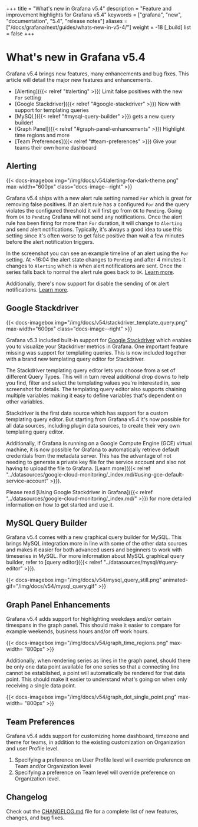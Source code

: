 +++
title = "What's new in Grafana v5.4"
description = "Feature and improvement highlights for Grafana v5.4"
keywords = ["grafana", "new", "documentation", "5.4", "release notes"]
aliases = ["/docs/grafana/next/guides/whats-new-in-v5-4/"]
weight = -18
[_build]
list = false
+++

# What's new in Grafana v5.4

Grafana v5.4 brings new features, many enhancements and bug fixes. This article will detail the major new features and enhancements.

- [Alerting]({{< relref "#alerting" >}}) Limit false positives with the new `For` setting
- [Google Stackdriver]({{< relref "#google-stackdriver" >}}) Now with support for templating queries
- [MySQL]({{< relref "#mysql-query-builder" >}}) gets a new query builder!
- [Graph Panel]({{< relref "#graph-panel-enhancements" >}}) Highlight time regions and more
- [Team Preferences]({{< relref "#team-preferences" >}}) Give your teams their own home dashboard

## Alerting

{{< docs-imagebox img="/img/docs/v54/alerting-for-dark-theme.png" max-width="600px" class="docs-image--right" >}}

Grafana v5.4 ships with a new alert rule setting named `For` which is great for removing false positives. If an alert rule has a configured `For` and the query violates the configured threshold it will first go from `OK` to `Pending`. Going from `OK` to `Pending` Grafana will not send any notifications. Once the alert rule has been firing for more than `For` duration, it will change to `Alerting` and send alert notifications. Typically, it's always a good idea to use this setting since it's often worse to get false positive than wait a few minutes before the alert notification triggers.

In the screenshot you can see an example timeline of an alert using the `For` setting. At ~16:04 the alert state changes to `Pending` and after 4 minutes it changes to `Alerting` which is when alert notifications are sent. Once the series falls back to normal the alert rule goes back to `OK`. [Learn more](/alerting/alerts-overview/#for).

Additionally, there's now support for disable the sending of `OK` alert notifications. [Learn more](/alerting/notifications/#disable-resolve-message).

<div class="clearfix"></div>

## Google Stackdriver

{{< docs-imagebox img="/img/docs/v54/stackdriver_template_query.png" max-width="600px" class="docs-image--right" >}}

Grafana v5.3 included built-in support for [Google Stackdriver](https://cloud.google.com/stackdriver/) which enables you to visualize your Stackdriver metrics in Grafana.
One important feature missing was support for templating queries. This is now included together with a brand new templating query editor for Stackdriver.

The Stackdriver templating query editor lets you choose from a set of different Query Types. This will in turn reveal additional drop downs to help you
find, filter and select the templating values you're interested in, see screenshot for details. The templating query editor also supports chaining multiple variables
making it easy to define variables that's dependent on other variables.

Stackdriver is the first data source which has support for a custom templating query editor. But starting from Grafana v5.4 it's now possible for all data sources, including plugin data sources, to
create their very own templating query editor.

Additionally, if Grafana is running on a Google Compute Engine (GCE) virtual machine, it is now possible for Grafana to automatically retrieve default credentials from the metadata server.
This has the advantage of not needing to generate a private key file for the service account and also not having to upload the file to Grafana. [Learn more]({{< relref "../datasources/google-cloud-monitoring/_index.md/#using-gce-default-service-account" >}}).

Please read [Using Google Stackdriver in Grafana]({{< relref "../datasources/google-cloud-monitoring/_index.md/" >}}) for more detailed information on how to get started and use it.

<div class="clearfix"></div>

## MySQL Query Builder

Grafana v5.4 comes with a new graphical query builder for MySQL. This brings MySQL integration more in line with some of the other data sources and makes it easier for both advanced users and beginners to work with timeseries in MySQL. For more information about MySQL graphical query builder, refer to [query editor]({{< relref "../datasources/mysql/#query-editor" >}}).

{{< docs-imagebox img="/img/docs/v54/mysql_query_still.png" animated-gif="/img/docs/v54/mysql_query.gif" >}}

## Graph Panel Enhancements

Grafana v5.4 adds support for highlighting weekdays and/or certain timespans in the graph panel. This should make it easier to compare for example weekends, business hours and/or off work hours.

{{< docs-imagebox img="/img/docs/v54/graph_time_regions.png" max-width= "800px" >}}

Additionally, when rendering series as lines in the graph panel, should there be only one data point available for one series so that a connecting line cannot be established, a point will
automatically be rendered for that data point. This should make it easier to understand what's going on when only receiving a single data point.

{{< docs-imagebox img="/img/docs/v54/graph_dot_single_point.png" max-width= "800px" >}}

## Team Preferences

Grafana v5.4 adds support for customizing home dashboard, timezone and theme for teams, in addition to the existing customization on Organization and user Profile level.

1. Specifying a preference on User Profile level will override preference on Team and/or Organization level
1. Specifying a preference on Team level will override preference on Organization level.

## Changelog

Check out the [CHANGELOG.md](https://github.com/grafana/grafana/blob/master/CHANGELOG.md) file for a complete list
of new features, changes, and bug fixes.

